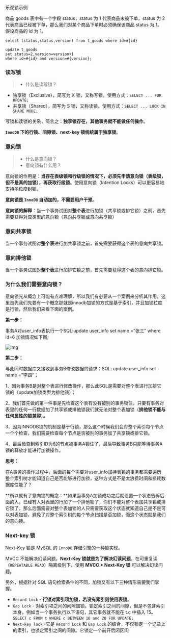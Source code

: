 乐观锁示例

商品 goods 表中有一个字段 status，status 为 1 代表商品未被下单，status 为 2 代表商品已经被下单，那么我们对某个商品下单时必须确保该商品 status 为 1。假设商品的 id 为 1。

```mysql
select (status,status,version) from t_goods where id=#{id}

update t_goods
set status=2,version=version+1
where id=#{id} and version=#{version};
```





### 读写锁

> - 什么是读写锁？

- 独享锁（Exclusive），简写为 X 锁，又称写锁。使用方式：`SELECT ... FOR UPDATE;`
- 共享锁（Shared），简写为 S 锁，又称读锁。使用方式：`SELECT ... LOCK IN SHARE MODE;`

写锁和读锁的关系，简言之：**独享锁存在，其他事务就不能做任何操作**。

**`InnoDB` 下的行锁、间隙锁、next-key 锁统统属于独享锁**。





### 意向锁

> - 什么是意向锁？
> - 意向锁有什么用？

意向锁的作用是：**当存在表级锁和行级锁的情况下，必须先申请意向锁（表级锁，但不是真的加锁），再获取行级锁**。使用意向锁（Intention Locks）可以更容易地支持多粒度封锁。

**意向锁是 `InnoDB` 自动加的，不需要用户干预**。





**意向锁的解释**：当一个事务试图对**整个表**进行加锁（共享锁或排它锁）之前，首先需要获得对应类型的意向锁（意向共享锁或意向共享锁） 

### **意向共享锁**

当一个事务试图对**整个表**进行加共享锁之前，首先需要获得这个表的意向共享锁。

### **意向排他锁**

当一个事务试图对**整个表**进行加排它锁之前，首先需要获得这个表的意向排它锁。



### **为什么我们需要意向锁？**

意向锁光从概念上可能有点难理解，所以我们有必要从一个案例来分析其作用，这里首先我们先要有一个概念那就是innodb加锁的方式是基于索引，并且加锁粒度是行锁，然后我们来看下面的案例。



**第一步：**

事务A对user_info表执行一个SQL:update user_info set name =”张三” where id=6  加锁情况如下图;



![img](./img/v2-17fb981d24d52d615b382b79a7694378_b.png)





**第二步：**

与此同时数据库又接收到事务B修改数据的请求：SQL: update user_info set name =”李四”；

1、因为事务B是对整个表进行修改操作，那么此SQL是需要对整个表进行加排它锁的（update加锁类型为排他锁）；

2、我们首先做的第一件事是先检查这个表有没有被别的事务锁住，只要有事务对表里的任何一行数据加了共享锁或排他锁我们就无法对整个表加锁（**排他锁不能与任何属性的锁兼容**）**。**

3、因为INNODB锁的机制是基于行锁，那么这个时候我们会对整个索引每个节点一个个检查，我们需要检查每个节点是否被别的事务加了共享锁或排它锁。

4、最后检查到索引ID为6的节点被事务A锁住了，最后导致事务B只能等待事务A锁的释放才能进行加锁操作。



**思考：**

在A事务的操作过程中，后面的每个需要对user_info加持表锁的事务都需要遍历整个索引树才能知道自己是否能够进行加锁，这种方式是不是太浪费时间和损耗数据库性能了？ 

**所以就有了意向锁的概念：**如果当事务A加锁成功之后就设置一个状态告诉后面的人，已经有人对表里的行加了一个排他锁了，你们不能对整个表加共享锁或排它锁了，那么后面需要对整个表加锁的人只需要获取这个状态就知道自己是不是可以对表加锁，避免了对整个索引树的每个节点扫描是否加锁，而这个状态就是我们的意向锁。





### Next-key 锁

Next-Key 锁是 MySQL 的 `InnoDB` 存储引擎的一种锁实现。

MVCC 不能解决幻读问题，**Next-Key 锁就是为了解决幻读问题**。在可重复读（`REPEATABLE READ`）隔离级别下，使用 **MVCC + Next-Key 锁** 可以解决幻读问题。

另外，根据针对 SQL 语句检索条件的不同，加锁又有以下三种情形需要我们掌握。

- `Record Lock` - **行锁对索引项加锁，若没有索引则使用表锁**。
- `Gap Lock` - 对索引项之间的间隙加锁。锁定索引之间的间隙，但是不包含索引本身。例如当一个事务执行以下语句，其它事务就不能在 t.c 中插入 15。`SELECT c FROM t WHERE c BETWEEN 10 and 20 FOR UPDATE;`
- `Next-key lock` -它是 `Record Lock` 和 `Gap Lock` 的结合，不仅锁定一个记录上的索引，也锁定索引之间的间隙。它锁定一个前开后闭区间

